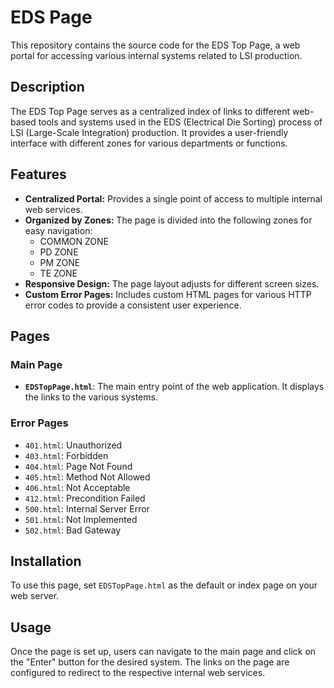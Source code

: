 # EDS Page

This repository contains the source code for the EDS Top Page, a web portal for accessing various internal systems related to LSI production.

## Description

The EDS Top Page serves as a centralized index of links to different web-based tools and systems used in the EDS (Electrical Die Sorting) process of LSI (Large-Scale Integration) production. It provides a user-friendly interface with different zones for various departments or functions.

## Features

* **Centralized Portal:** Provides a single point of access to multiple internal web services.
* **Organized by Zones:** The page is divided into the following zones for easy navigation:
    * COMMON ZONE
    * PD ZONE
    * PM ZONE
    * TE ZONE
* **Responsive Design:** The page layout adjusts for different screen sizes.
* **Custom Error Pages:** Includes custom HTML pages for various HTTP error codes to provide a consistent user experience.

## Pages

### Main Page

* **`EDSTopPage.html`**: The main entry point of the web application. It displays the links to the various systems.

### Error Pages

* `401.html`: Unauthorized
* `403.html`: Forbidden
* `404.html`: Page Not Found
* `405.html`: Method Not Allowed
* `406.html`: Not Acceptable
* `412.html`: Precondition Failed
* `500.html`: Internal Server Error
* `501.html`: Not Implemented
* `502.html`: Bad Gateway

## Installation

To use this page, set `EDSTopPage.html` as the default or index page on your web server.

## Usage

Once the page is set up, users can navigate to the main page and click on the "Enter" button for the desired system. The links on the page are configured to redirect to the respective internal web services.
